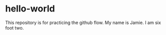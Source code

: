 # hello-world
This repository is for practicing the github flow.
My name is Jamie. I am six foot two.
